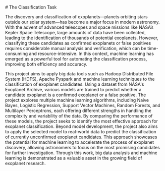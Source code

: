 # The Classification Task


The discovery and classification of exoplanets—planets orbiting stars outside our solar system—has become a major focus in modern astronomy. With the advent of advanced telescopes and space missions like NASA’s Kepler Space Telescope, large amounts of data have been collected, leading to the identification of thousands of potential exoplanets. However, classifying these candidates as confirmed exoplanets or false positives requires considerable manual analysis and verification, which can be time-consuming and resource-intensive. In this context, machine learning has emerged as a powerful tool for automating the classification process, improving both efficiency and accuracy.


This project aims to apply big data tools such as Hadoop Distributed File System (HDFS), Apache Pyspark and machine learning techniques to the classification of exoplanet candidates. Using a dataset from NASA's Exoplanet Archive, various models are trained to predict whether a candidate exoplanet is a confirmed exoplanet or a false positive. The project explores multiple machine learning algorithms, including Naive Bayes, Logistic Regression, Support Vector Machines, Random Forests, and Multilayer Perceptrons, each offering different strengths in handling the complexity and variability of the data. By comparing the performance of these models, the project seeks to identify the most effective approach for exoplanet classification.
Beyond model development, the project also aims to apply the selected model to real-world data to predict the classification of currently unconfirmed exoplanet candidates. This approach showcases the potential for machine learning to accelerate the process of exoplanet discovery, allowing astronomers to focus on the most promising candidates for further investigation. Through this work, big data analysis and machine learning is demonstrated as a valuable asset in the growing field of exoplanet research.

